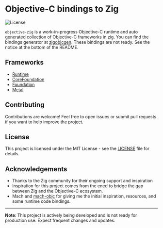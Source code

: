# Objective-C bindings to Zig 

![License](https://img.shields.io/badge/license-MIT-blue.svg)


`objective-zig` is a work-in-progress Objective-C runtime and auto generated collection of Objective-C frameworks in zig. You can find the bindings generator at [zigobjcgen](https://github.com/colbyhall/zigobjcgen/tree/main). These bindings are not ready. See the notice at the bottom of the README.

## Frameworks
- [Runtime](src/objc.zig)
- [CoreFoundation](src/cf.zig)
- [Foundation](src/ns.zig)
- [Metal](src/metal.zig)

## Contributing
Contributions are welcome! Feel free to open issues or submit pull requests if you want to help improve the project.

## License
This project is licensed under the MIT License - see the [LICENSE](LICENSE) file for details.

## Acknowledgements
- Thanks to the Zig community for their ongoing support and inspiration
- Inspiration for this project comes from the ened to bridge the gap between Zig and the Objective-C ecosystem.
- Mach and [mach-objc](https://github.com/hexops/mach-objc) for giving me the initial inspiration, resources, and some runtime code bindings.

---

**Note**: This project is actively being developed and is not ready for production use. Expect frequent changes and updates.
